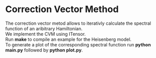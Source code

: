 # Correction Vector Method
The correction vector metod allows to iterativly calculate the spectral function of an aribitrary Hamiltonian.<br/>
We implement the CVM using ITensor.<br/> 
Run **make** to compile an example for the Heisenberg model.<br/>
To generate a plot of the corresponding spectral function run **python main.py** followed by **python plot.py**.
